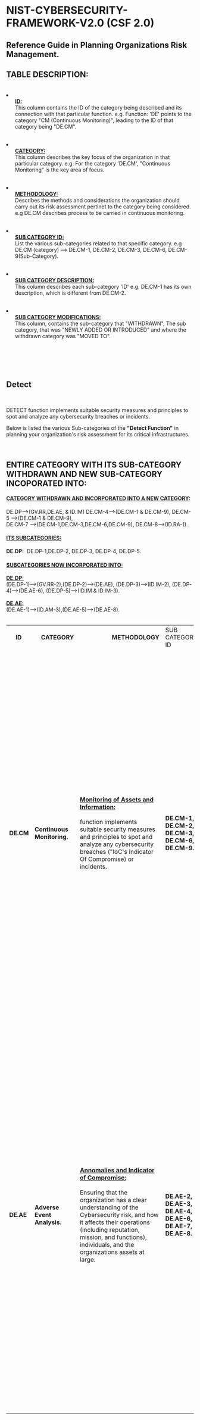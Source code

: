  # NIST-CYBERSECURITY-FRAMEWORK-V2.0 (CSF 2.0)

<h2>Reference Guide in Planning Organizations Risk Management.</h2>

<h2>TABLE DESCRIPTION:</h2>
<br>
 
<li><ul><strong><ins>ID:</ins></strong><br>This column contains the ID of the category being described and its connection with that particular function. e.g. Function:&nbsp;'DE' points to the category "CM (Continuous Monitoring)", leading to the ID of that category being "DE.CM".</ul></li><br>

<li><ul><strong><ins>CATEGORY:</ins></strong><br>This column describes the key focus of the organization in that particular category. e.g. For the category 'DE.CM', "Continuous Monitoring"  is the key area of focus.</ul></li><br> 

<li><ul><strong><ins>METHODOLOGY:</ins></strong><br>Describes the methods and considerations the organization should carry out its risk assessment pertinet to the category being considered. e.g DE.CM describes process to be carried in continuous monitoring.</ul></li><br>

<li><ul><strong><ins>SUB CATEGORY ID:</ins></strong><br>List the various sub-categories related to that specific category. e.g DE.CM (category) --> DE.CM-1, DE.CM-2, DE.CM-3, DE.CM-6, DE.CM-9(Sub-Category).</ul></li><br>

<li><ul><strong><ins>SUB CATEGORY DESCRIPTION:</ins></strong><br>This column describes each sub-category 'ID' e.g. DE.CM-1 has its own description, which is different from DE.CM-2.</ul></li><br>

<li><ul><strong><ins>SUB CATEGORY MODIFICATIONS:</ins></strong><br>This column, contains the sub-category that "WITHDRAWN", The sub category, that was "NEWLY ADDED OR INTRODUCED" and where the withdrawn category was "MOVED TO".</ul></li><br>




<br><br>



<h2>Detect</h2>


<br>

DETECT function implements suitable security measures and principles to spot and analyze any cybersecurity breaches or incidents.<br>

Below is listed the various Sub-categories of the <strong>"Detect Function"</strong> in planning your organization's risk assessment for its critical infrastructures. 

<br>

<h2>ENTIRE CATEGORY WITH ITS SUB-CATEGORY WITHDRAWN AND NEW SUB-CATEGORY INCOPORATED INTO:</h2>
<ins><h4>CATEGORY WITHDRAWN AND INCORPORATED INTO A NEW CATEGORY:</h4></ins>
DE.DP-->(GV.RR,DE.AE, & ID.IM)
DE.CM-4-->(DE.CM-1 & DE.CM-9), DE.CM-5 -->(DE.CM-1 & DE.CM-9), <br> DE.CM-7 -->(DE.CM-1,DE.CM-3,DE.CM-6,DE.CM-9), DE.CM-8-->(ID.RA-1).
<br>
<ins><h4>ITS SUBCATEGORIES:</h4></ins>
<strong>DE.DP:</strong>&nbsp; DE.DP-1,DE.DP-2, DE.DP-3, DE.DP-4, DE.DP-5.
<br>
<ins><h4>SUBCATEGORIES NOW INCORPORATED INTO:</h4></ins>
<ins><strong>DE.DP:</strong></ins> 
<br>
(DE.DP-1)-->(GV.RR-2),(DE.DP-2)-->(DE.AE), (DE.DP-3)-->(ID.IM-2), (DE.DP-4)-->(DE.AE-6), (DE.DP-5)-->(ID.IM & ID.IM-3).
<br>
<br>
<ins><strong>DE.AE:</strong></ins> 
<br>
(DE.AE-1)-->(ID.AM-3),(DE.AE-5)-->(DE.AE-8).
<br>
<br>

<table>
<tr>
<td><strong>&nbsp;&nbsp;&nbsp;&nbsp;ID</strong></td><td><strong>&nbsp;&nbsp;&nbsp;&nbsp;CATEGORY</strong></td><td><strong>&nbsp;&nbsp;&nbsp;&nbsp;&nbsp;&nbsp;&nbsp;&nbsp;&nbsp;&nbsp;&nbsp;&nbsp;&nbsp;&nbsp;&nbsp;&nbsp;&nbsp;&nbsp;&nbsp;&nbsp;METHODOLOGY</strong></td><td>SUB CATEGORY ID</td><td><strong>&nbsp;&nbsp;&nbsp;&nbsp;&nbsp;&nbsp;&nbsp;SUB CATEGORY &nbsp;&nbsp;&nbsp;&nbsp;&nbsp;&nbsp;&nbsp;DESCRIPTION</strong></td><td><strong>&nbsp;&nbsp;&nbsp;&nbsp;SUB CATEGORY MODIFICATIONS</strong></td>
</tr>
<tr>
<tr>
</tr>

   
<!-- Here the ID.AM Begins.-->
<tr>
<td><strong>DE.CM</strong></td><td><strong>Continuous Monitoring.</strong></td>

<td><ins><strong>Monitoring of Assets and Information:</strong></ins>
<br><br>
function implements suitable security measures and principles to spot and analyze any cybersecurity breaches ("IoC's Indicator Of Compromise)  or incidents.
</td>   
<td><strong>DE.CM-1, DE.CM-2, DE.CM-3, DE.CM-6, DE.CM-9.</strong></td>

<td>
  <br><ins><strong>DE.CM-1:</strong></ins><br><br>All networks are monitored to detect potential cybersecurity events.</strong><br><br>
 <ins><strong>DE.CM-2:</strong></ins><br><br>The physical environment is monitored to detect potential cybersecurity events.<br><br>
 <ins><strong>DE.CM-3:</strong></ins><br><br>Personnel activity is monitored to detect potential cybersecurity event.<br><br>
 <ins><strong>DE.CM-6:</strong></ins><br><br>Activities of External service providers are monitored to detect potential cybersecurity events.<br><br>
 <ins><strong>DE.CM-9:</strong></ins><br><br>All computing hardware and software, runtime environments, and their data are monitored to detect potential cybersecurity events.<br> <br>
 <br>
 </td>

<td><ins><strong>WITHDRAWN</strong></ins><br>DE.CM-4,DE.CM-5,DE.CM-7,<br>DE.CM-8.<br><br>
<ins><strong>NEWLY ADDED</strong></ins><br>DE.CM-9.<br><br>
<ins><strong>MOVED TO</strong></ins><br><br>Read Top of Page<br>CATEGORY WITHDRAWN <br>AND INCORPORATED <br>INTO A NEW CATEGORY.
</td>
</tr>


<!-- Here the ID.AM Ends.-->





<!-- Here the ID.RA Begins Here.-->
<tr>
<td><strong>DE.AE</strong></td><td><strong>Adverse Event Analysis.</strong></td>

<td><ins><strong>Annomalies and Indicator of Compromise:</strong></ins>
<br><br>
Ensuring that the organization has a clear understanding of the Cybersecurity risk, and how it affects their operations (including reputation, mission, and functions), individuals, and the organizations assets at large.
</td>   
<td><strong> DE.AE-2, DE.AE-3, DE.AE-4, DE.AE-6, DE.AE-7, DE.AE-8.</strong></td>

<td>
 <br><ins><strong>DE.AE-2:</strong></ins><br><br>Potentially adverse events detected are to be analyzed to understand the method of attacks and targets.</strong><br><br>
 <ins><strong>DE.AE-3:</strong></ins><br><br>Event data are accumulated from a myraid sources.</strong><br><br>
 <ins><strong>DE.AE-4:</strong></ins><br><br>Level of Impact of events are determined.</strong><br><br>
   <ins><strong>DE.AE-6:</strong></ins><br><br>All information regarding regarding the cyber incident are made available to authorized staff and tools.</strong><br><br>
    <ins><strong>DE.AE-7:</strong></ins><br><br>Cyber threat intelligence and other relevant information are integrated into the analysis.</strong><br><br>
     <ins><strong>DE.AE-8:</strong></ins><br><br>Incidents are declared when both adverse events meets the defined incident criteria.</strong><br><br>
  <br>
 <br>
</td>


<td><ins><strong>WITHDRAWN</strong></ins><br>DE.AE-1, DE.AE-5.<br><br>
<ins><strong>NEWLY ADDED</strong></ins><br>DE.AE-6, DE.AE-7, DE.AE-8.<br><br>
<ins><strong>MOVED TO</strong></ins><br><br>Read Top of Page<br> SUBCATEGORIES NOW INCORPORATED INTO.
</td>
</tr>


<!-- Here the ID.RA Ends.-->







</table>
